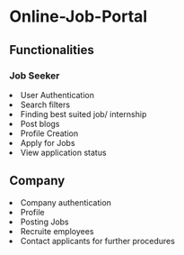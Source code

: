 # Online-Job-Portal
<h2>Functionalities</h2>
<h3>Job Seeker</h3>
<li>User Authentication</li>
<li>Search filters</li>
<li>Finding best suited job/ internship</li>
<li>Post blogs</li>
<li>Profile Creation</li>
<li>Apply for Jobs
<li>View application status</li>

<h2>Company</h2>
<li>Company authentication</li>
<li>Profile</li>
<li>Posting Jobs</li>
<li>Recruite employees</li>
<li>Contact applicants for further procedures</li>
